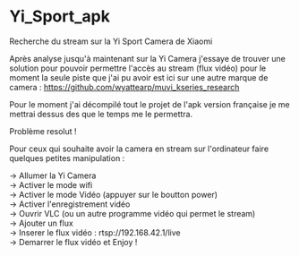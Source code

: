 # Yi_Sport_apk
Recherche du stream sur la Yi Sport Camera de Xiaomi


Après analyse jusqu'à maintenant sur la Yi Camera j'essaye de trouver une solution pour pouvoir
permettre l'accès au stream (flux vidéo) pour le moment la seule piste que j'ai pu avoir est ici
sur une autre marque de camera : https://github.com/wyattearp/muvi_kseries_research

Pour le moment j'ai décompilé tout le projet de l'apk version française je me mettrai dessus des que
le temps me le permettra.


Problème resolut !

Pour ceux qui souhaite avoir la camera en stream sur l'ordinateur faire quelques petites manipulation :

-> Allumer la Yi Camera  
-> Activer le mode wifi  
-> Activer le mode Vidéo (appuyer sur le boutton power)  
-> Activer l'enregistrement vidéo  
-> Ouvrir VLC (ou un autre programme vidéo qui permet le stream)  
-> Ajouter un flux  
-> Inserer le flux vidéo : rtsp://192.168.42.1/live  
-> Demarrer le flux vidéo et Enjoy !
